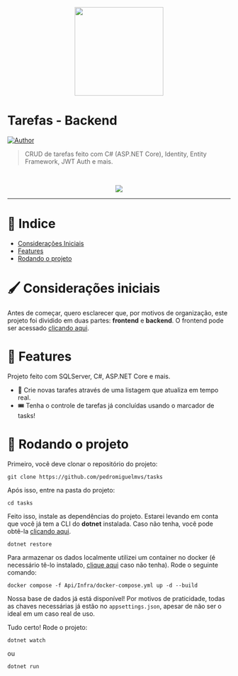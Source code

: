 <p align="center">
   <img src="https://i.imgur.com/wA3rXSd.png" width="200"/>
</p>

# Tarefas - Backend





[![Author](https://img.shields.io/badge/author-PedroMiguel-D54F44?style=flat-square)](https://github.com/pedromiguelmvs)


> CRUD de tarefas feito com C# (ASP.NET Core), Identity, Entity Framework, JWT Auth e mais.

<br />
<p align="center"><img src="https://i.imgur.com/h6fT2YJ.png"/></p>

---

# :pushpin: Indice

* [Considerações Iniciais](#paintbrush-considerações-iniciais)
* [Features](#rocket-features)
* [Rodando o projeto](#runner-rodando-o-projeto)

# :paintbrush: Considerações iniciais

Antes de começar, quero esclarecer que, por motivos de organização, este projeto foi dividido em duas partes: __frontend__ e __backend__. O frontend pode ser acessado [clicando aqui](https://github.com/pedromiguelmvs/tasks-front).

# :rocket: Features

Projeto feito com SQLServer, C#, ASP.NET Core e mais.

* 👤 Crie novas tarafes através de uma listagem que atualiza em tempo real.
* 🎟️ Tenha o controle de tarefas já concluídas usando o marcador de tasks!

# :runner: Rodando o projeto

Primeiro, você deve clonar o repositório do projeto:

```git clone https://github.com/pedromiguelmvs/tasks```

Após isso, entre na pasta do projeto:

```cd tasks```

Feito isso, instale as dependências do projeto. Estarei levando em conta que você já tem a CLI do __dotnet__ instalada.
Caso não tenha, você pode obtê-la [clicando aqui](https://learn.microsoft.com/pt-br/dotnet/core/install/linux).

```dotnet restore```

Para armazenar os dados localmente utilizei um container no docker (é necessário tê-lo instalado, [clique aqui](https://docs.docker.com/engine/install/ubuntu/) caso não tenha). Rode o seguinte comando:

```docker compose -f Api/Infra/docker-compose.yml up -d --build```

Nossa base de dados já está disponível! Por motivos de praticidade, todas as chaves necessárias já estão no `appsettings.json`, apesar de não ser o ideal em um caso real de uso.

Tudo certo! Rode o projeto:

```dotnet watch```

ou

```dotnet run```

